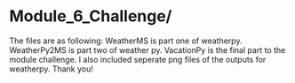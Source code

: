 # Module_6_Challenge/
The files are as following: WeatherMS is part one of weatherpy. WeatherPy2MS is part two of weather py. VacationPy is the final part to the module challenge.
I also included seperate png files of the outputs for weatherpy. Thank you!
